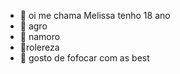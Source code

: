- 👋 oi me chama Melissa tenho 18 ano
- 🤠 agro
- 💞️ namoro 
- :ghost:rolereza 
- :kiss: gosto de fofocar com as best 

